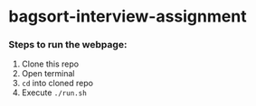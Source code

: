 # bagsort-interview-assignment

### Steps to run the webpage:
1.   Clone this repo
1.   Open terminal
1.   `cd` into cloned repo
1.   Execute `./run.sh`